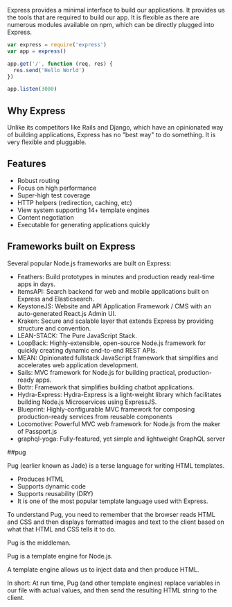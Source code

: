 Express provides a minimal interface to build our applications. It provides us the tools that are required to build our app. It is flexible as there are numerous modules available on npm, which can be directly plugged into Express.


```js
var express = require('express')
var app = express()

app.get('/', function (req, res) {
  res.send('Hello World')
})

app.listen(3000)
```

## Why Express

Unlike its competitors like Rails and Django, which have an opinionated way of building applications, Express has no "best way" to do something. It is very flexible and pluggable.

## Features

  * Robust routing
  * Focus on high performance
  * Super-high test coverage
  * HTTP helpers (redirection, caching, etc)
  * View system supporting 14+ template engines
  * Content negotiation
  * Executable for generating applications quickly

## Frameworks built on Express

Several popular Node.js frameworks are built on Express:

* Feathers: Build prototypes in minutes and production ready real-time apps in days.
* ItemsAPI: Search backend for web and mobile applications built on Express and Elasticsearch.
* KeystoneJS: Website and API Application Framework / CMS with an auto-generated React.js Admin UI.
* Kraken: Secure and scalable layer that extends Express by providing structure and convention.
* LEAN-STACK: The Pure JavaScript Stack.
* LoopBack: Highly-extensible, open-source Node.js framework for quickly creating dynamic end-to-end REST APIs.
* MEAN: Opinionated fullstack JavaScript framework that simplifies and accelerates web application development.
* Sails: MVC framework for Node.js for building practical, production-ready apps.
* Bottr: Framework that simplifies building chatbot applications.
* Hydra-Express: Hydra-Express is a light-weight library which facilitates building Node.js Microservices using ExpressJS.
* Blueprint: Highly-configurable MVC framework for composing production-ready services from reusable components
* Locomotive: Powerful MVC web framework for Node.js from the maker of Passport.js
* graphql-yoga: Fully-featured, yet simple and lightweight GraphQL server

##pug

Pug (earlier known as Jade) is a terse language for writing HTML templates.

* Produces HTML
* Supports dynamic code
* Supports reusability (DRY)
* It is one of the most popular template language used with Express.

To understand Pug, you need to remember that the browser reads HTML and CSS and then displays formatted images and text to the client based on what that HTML and CSS tells it to do.

Pug is the middleman.

Pug is a template engine for Node.js.

A template engine allows us to inject data and then produce HTML.

In short: At run time, Pug (and other template engines) replace variables in our file with actual values, and then send the resulting HTML string to the client.
